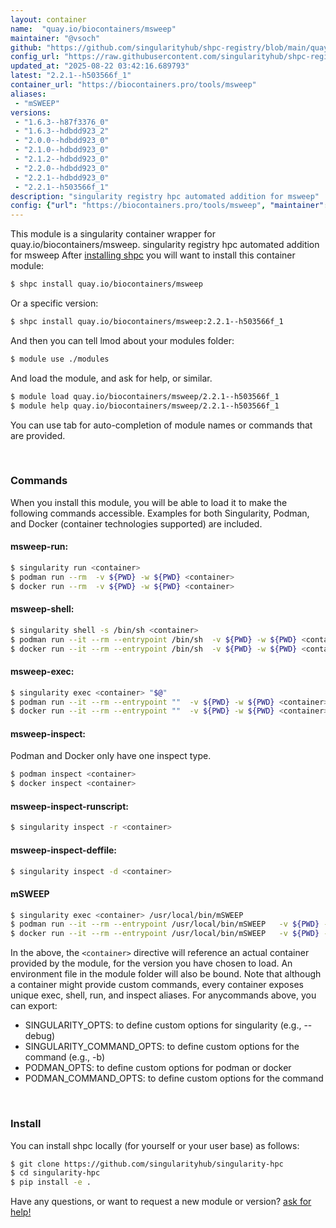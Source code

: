 ```yaml
---
layout: container
name:  "quay.io/biocontainers/msweep"
maintainer: "@vsoch"
github: "https://github.com/singularityhub/shpc-registry/blob/main/quay.io/biocontainers/msweep/container.yaml"
config_url: "https://raw.githubusercontent.com/singularityhub/shpc-registry/main/quay.io/biocontainers/msweep/container.yaml"
updated_at: "2025-08-22 03:42:16.689793"
latest: "2.2.1--h503566f_1"
container_url: "https://biocontainers.pro/tools/msweep"
aliases:
 - "mSWEEP"
versions:
 - "1.6.3--h87f3376_0"
 - "1.6.3--hdbdd923_2"
 - "2.0.0--hdbdd923_0"
 - "2.1.0--hdbdd923_0"
 - "2.1.2--hdbdd923_0"
 - "2.2.0--hdbdd923_0"
 - "2.2.1--hdbdd923_0"
 - "2.2.1--h503566f_1"
description: "singularity registry hpc automated addition for msweep"
config: {"url": "https://biocontainers.pro/tools/msweep", "maintainer": "@vsoch", "description": "singularity registry hpc automated addition for msweep", "latest": {"2.2.1--h503566f_1": "sha256:603b1a80909dbca706f5fe4f4f6cb6f898386dd6b3ff570abbaf3192e364257c"}, "tags": {"1.6.3--h87f3376_0": "sha256:1f64851d3d1b9baba6036816e1770cdb4e61be4c0c960a0c52ba7d2b3ebc14db", "1.6.3--hdbdd923_2": "sha256:6710c75038dee8af6637700f216b0048eb9e9cb3593d1ce82fdc0f23d80eed14", "2.0.0--hdbdd923_0": "sha256:4b683fa7c4ac27c87384a87bd3d5cadad81e6947247cbd85436e964f21b3ab15", "2.1.0--hdbdd923_0": "sha256:6f74123aec6fce549d3f90b743da42bf10b9f46be367e1f234708c96d3d8a7fc", "2.1.2--hdbdd923_0": "sha256:bf10298f572b9e82495581d3052ad2e83cc84eef51c6a2e70a537510cffe0944", "2.2.0--hdbdd923_0": "sha256:6f8f6be820c6c91e725b141d4fe60e18b18c70f94fc6fac83e77e287b91e54f0", "2.2.1--hdbdd923_0": "sha256:2e50aa3cca44cadfde16df4422ca8eda264ba4c8cde62d3ad604bbe39db4a520", "2.2.1--h503566f_1": "sha256:603b1a80909dbca706f5fe4f4f6cb6f898386dd6b3ff570abbaf3192e364257c"}, "docker": "quay.io/biocontainers/msweep", "aliases": {"mSWEEP": "/usr/local/bin/mSWEEP"}}
---
```


This module is a singularity container wrapper for quay.io/biocontainers/msweep.
singularity registry hpc automated addition for msweep
After [installing shpc](#install) you will want to install this container module:


```bash
$ shpc install quay.io/biocontainers/msweep
```

Or a specific version:

```bash
$ shpc install quay.io/biocontainers/msweep:2.2.1--h503566f_1
```

And then you can tell lmod about your modules folder:

```bash
$ module use ./modules
```

And load the module, and ask for help, or similar.

```bash
$ module load quay.io/biocontainers/msweep/2.2.1--h503566f_1
$ module help quay.io/biocontainers/msweep/2.2.1--h503566f_1
```

You can use tab for auto-completion of module names or commands that are provided.

<br>

### Commands

When you install this module, you will be able to load it to make the following commands accessible.
Examples for both Singularity, Podman, and Docker (container technologies supported) are included.

#### msweep-run:

```bash
$ singularity run <container>
$ podman run --rm  -v ${PWD} -w ${PWD} <container>
$ docker run --rm  -v ${PWD} -w ${PWD} <container>
```

#### msweep-shell:

```bash
$ singularity shell -s /bin/sh <container>
$ podman run --it --rm --entrypoint /bin/sh  -v ${PWD} -w ${PWD} <container>
$ docker run --it --rm --entrypoint /bin/sh  -v ${PWD} -w ${PWD} <container>
```

#### msweep-exec:

```bash
$ singularity exec <container> "$@"
$ podman run --it --rm --entrypoint ""  -v ${PWD} -w ${PWD} <container> "$@"
$ docker run --it --rm --entrypoint ""  -v ${PWD} -w ${PWD} <container> "$@"
```

#### msweep-inspect:

Podman and Docker only have one inspect type.

```bash
$ podman inspect <container>
$ docker inspect <container>
```

#### msweep-inspect-runscript:

```bash
$ singularity inspect -r <container>
```

#### msweep-inspect-deffile:

```bash
$ singularity inspect -d <container>
```


#### mSWEEP

```bash
$ singularity exec <container> /usr/local/bin/mSWEEP
$ podman run --it --rm --entrypoint /usr/local/bin/mSWEEP   -v ${PWD} -w ${PWD} <container> -c " $@"
$ docker run --it --rm --entrypoint /usr/local/bin/mSWEEP   -v ${PWD} -w ${PWD} <container> -c " $@"
```



In the above, the `<container>` directive will reference an actual container provided
by the module, for the version you have chosen to load. An environment file in the
module folder will also be bound. Note that although a container
might provide custom commands, every container exposes unique exec, shell, run, and
inspect aliases. For anycommands above, you can export:

 - SINGULARITY_OPTS: to define custom options for singularity (e.g., --debug)
 - SINGULARITY_COMMAND_OPTS: to define custom options for the command (e.g., -b)
 - PODMAN_OPTS: to define custom options for podman or docker
 - PODMAN_COMMAND_OPTS: to define custom options for the command

<br>

### Install

You can install shpc locally (for yourself or your user base) as follows:

```bash
$ git clone https://github.com/singularityhub/singularity-hpc
$ cd singularity-hpc
$ pip install -e .
```

Have any questions, or want to request a new module or version? [ask for help!](https://github.com/singularityhub/singularity-hpc/issues)